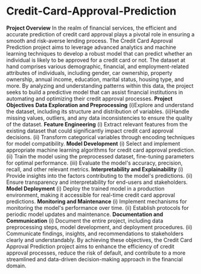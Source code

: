 # Credit-Card-Approval-Prediction
**Project Overview**
In the realm of financial services, the efficient and accurate prediction of credit card approval plays a pivotal role in ensuring a smooth and risk-averse lending process. The Credit Card Approval Prediction project aims to leverage advanced analytics and machine learning techniques to develop a robust model that can predict whether an individual is likely to be approved for a credit card or not. The dataset at hand comprises various demographic, financial, and employment-related attributes of individuals, including gender, car ownership, property ownership, annual income, education, marital status, housing type, and more. By analyzing and understanding patterns within this data, the project seeks to build a predictive model that can assist financial institutions in automating and optimizing their credit approval processes.
**Project Objectives**
**Data Exploration and Preprocessing**
(i)Explore and understand the dataset, including its structure and distribution of variables.
(ii)Handle missing values, outliers, and any data inconsistencies to ensure the quality of the dataset.
**Feature Engineering**
(i) Extract relevant features from the existing dataset that could significantly impact credit card approval decisions.
(ii) Transform categorical variables through encoding techniques for model compatibility.
**Model Development**
(i) Select and implement appropriate machine learning algorithms for credit card approval prediction.
(ii) Train the model using the preprocessed dataset, fine-tuning parameters for optimal performance.
(iii) Evaluate the model's accuracy, precision, recall, and other relevant metrics.
**Interpretability and Explainability**
(i) Provide insights into the factors contributing to the model's predictions.
(ii) Ensure transparency and interpretability for end-users and stakeholders.
**Model Deployment**
(i) Deploy the trained model in a production environment, making it accessible for real-time credit card approval predictions.
**Monitoring and Maintenance**
(i) Implement mechanisms for monitoring the model's performance over time.
(ii) Establish protocols for periodic model updates and maintenance.
**Documentation and Communication**
(i) Document the entire project, including data preprocessing steps, model development, and deployment procedures.
(ii) Communicate findings, insights, and recommendations to stakeholders clearly and understandably.
By achieving these objectives, the Credit Card Approval Prediction project aims to enhance the efficiency of credit approval processes, reduce the risk of default, and contribute to a more streamlined and data-driven decision-making approach in the financial domain.
